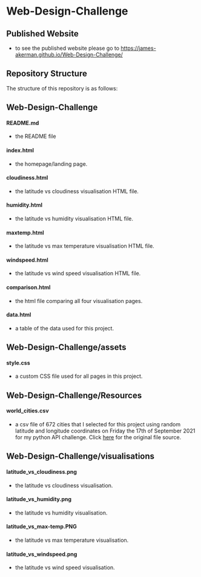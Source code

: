 # Web-Design-Challenge

## Published Website
- to see the published website please go to https://james-akerman.github.io/Web-Design-Challenge/


## Repository Structure
The structure of this repository is as follows:


## Web-Design-Challenge
#### README.md
- the README file
#### index.html
- the homepage/landing page.
#### cloudiness.html
- the latitude vs cloudiness visualisation HTML file.
#### humidity.html
- the latitude vs humidity visualisation HTML file.
#### maxtemp.html
- the latitude vs max temperature visualisation HTML file.
#### windspeed.html
- the latitude vs wind speed visualisation HTML file.
#### comparison.html
- the html file comparing all four visualisation pages. 
#### data.html
- a table of the data used for this project.


## Web-Design-Challenge/assets
#### style.css
- a custom CSS file used for all pages in this project.


## Web-Design-Challenge/Resources
#### world_cities.csv
- a csv file of 672 cities that I selected for this project using random latitude and longitude coordinates on Friday the 17th of September 2021 for my python API challenge. Click [here](https://github.com/James-Akerman/python-api-challenge) for the original file source.


## Web-Design-Challenge/visualisations
#### latitude_vs_cloudiness.png
- the latitude vs cloudiness visualisation.
#### latitude_vs_humidity.png
- the latitude vs humidity visualisation.
#### latitude_vs_max-temp.PNG 
- the latitude vs max temperature visualisation.
#### latitude_vs_windspeed.png
- the latitude vs wind speed visualisation.

